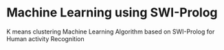 # Machine Learning using SWI-Prolog
K means clustering Machine Learning Algorithm based on SWI-Prolog for Human activity Recognition
